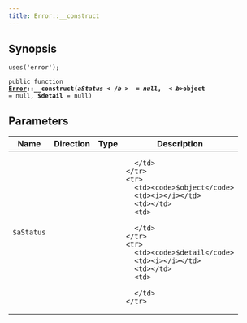 ```yaml
---
title: Error::__construct
---
```


## Synopsis

<code>uses('error');</code>

<code>public function <b><a href="Error">Error</a>::__construct</b>(<b>$aStatus</b> = null, <b>$object</b> = null, <b>$detail</b> = null)</code>

## Parameters

<table>
  <thead>
    <tr>
      <th>Name</th>
      <th>Direction</th>
      <th>Type</th>
      <th>Description</th>
    </tr>
  </thead>
  <tbody>
    <tr>
      <td><code>$aStatus</code>
      <td><i></i></td>
      <td></td>
      <td>

      </td>
    </tr>
    <tr>
      <td><code>$object</code>
      <td><i></i></td>
      <td></td>
      <td>

      </td>
    </tr>
    <tr>
      <td><code>$detail</code>
      <td><i></i></td>
      <td></td>
      <td>

      </td>
    </tr>
  </tbody>
</table>

